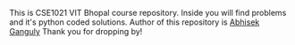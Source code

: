 This is CSE1021 VIT Bhopal course repository. Inside you will find problems and it's python coded solutions.
Author of this repository is [Abhisek Ganguly](https://github.com/AbhisekGanguly)
Thank you for dropping by!